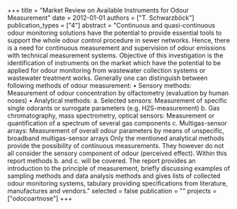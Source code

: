 +++
title = "Market Review on Available Instruments for Odour Measurement"
date = 2012-01-01
authors = ["T. Schwarzböck"]
publication_types = ["4"]
abstract = "Continuous and quasi-continuous odour monitoring solutions have the potential to provide essential tools to support the whole odour control procedure in sewer networks. Hence, there is a need for continuous measurement and supervision of odour emissions with technical measurement systems. Objective of this investigation is the identification of instruments on the market which have the potential to be applied for odour monitoring from wastewater collection systems or wastewater treatment works. Generally one can distinguish between following methods of odour measurement: • Sensory methods: Measurement of odour concentration by olfactometry (evaluation by human noses) • Analytical methods: a. Selected sensors: Measurement of specific single odorants or surrogate parameters (e.g. H2S-measurement) b. Gas chromatography, mass spectrometry, optical sensors: Measurement or quantification of a spectrum of several gas components c. Multigas-sensor arrays: Measurement of overall odour parameters by means of unspecific, broadband multigas-sensor arrays Only the mentioned analytical methods provide the possibility of continuous measurements. They however do not all consider the sensory component of odour (perceived effect). Within this report methods b. and c. will be covered. The report provides an introduction to the principle of measurement, briefly discussing examples of sampling methods and data analysis methods and gives lists of collected odour monitoring systems, tabulary providing specifications from literature, manufactures and vendors."
selected = false
publication = ""
projects = ["odocoartnose"]
+++

